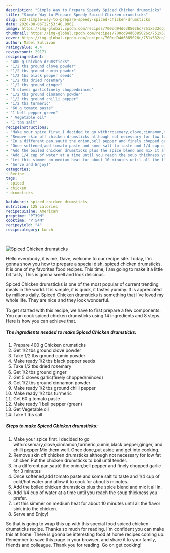 ```yaml
---
description: "Simple Way to Prepare Speedy Spiced Chicken drumsticks"
title: "Simple Way to Prepare Speedy Spiced Chicken drumsticks"
slug: 823-simple-way-to-prepare-speedy-spiced-chicken-drumsticks
date: 2020-08-06T22:53:48.896Z
image: https://img-global.cpcdn.com/recipes/700cd94d6385026c/751x532cq70/spiced-chicken-drumsticks-recipe-main-photo.jpg
thumbnail: https://img-global.cpcdn.com/recipes/700cd94d6385026c/751x532cq70/spiced-chicken-drumsticks-recipe-main-photo.jpg
cover: https://img-global.cpcdn.com/recipes/700cd94d6385026c/751x532cq70/spiced-chicken-drumsticks-recipe-main-photo.jpg
author: Mabel Sullivan
ratingvalue: 4.4
reviewcount: 29171
recipeingredient:
- "400 g Chicken drumsticks"
- "1/2 tbs ground clove powder"
- "1/2 tbs ground cumin powder"
- "1/2 tbs black pepper seeds"
- "1/2 tbs dried rosemary"
- "1/2 tbs ground ginger"
- "5 cloves garlicfinely choppedminced"
- "1/2 tbs ground cinnamon powder"
- "1/2 tbs ground chilli pepper"
- "1/2 tbs turmeric"
- "60 g tomato paste"
- "1 bell pepper green"
- " Vegetable oil"
- "1 tbs salt"
recipeinstructions:
- "Make your spice first.I decided to go with:rosemary,clove,cinnamon,turmeric,cumin,black pepper,ginger, and chilli pepper.Mix them well. Once done,put aside and get into cooking."
- "Remove skin off chicken drumsticks although not necessary for low fat chicken.Put the chicken drumsticks to boil until tender."
- "In a different pan,sauté the onion,bell pepper and finely chopped garlic for 3 minutes"
- "Once softened,add tomato paste and some salt to taste and 1/4 cup of cold/hot water and allow it to cook for about 5 minutes."
- "Add the boiled chicken drumsticks plus the spice blend and mix it all in."
- "Add 1/4 cup of water at a time until you reach the soup thickness you prefer."
- "Let this simmer on medium heat for about 10 minutes until all the flavor sink into the chicken."
- "Serve and Enjoy!"
categories:
- Recipe
tags:
- spiced
- chicken
- drumsticks

katakunci: spiced chicken drumsticks 
nutrition: 125 calories
recipecuisine: American
preptime: "PT39M"
cooktime: "PT54M"
recipeyield: "4"
recipecategory: Lunch

---
```



![Spiced Chicken drumsticks](https://img-global.cpcdn.com/recipes/700cd94d6385026c/751x532cq70/spiced-chicken-drumsticks-recipe-main-photo.jpg)

Hello everybody, it is me, Dave, welcome to our recipe site. Today, I'm gonna show you how to prepare a special dish, spiced chicken drumsticks. It is one of my favorites food recipes. This time, I am going to make it a little bit tasty. This is gonna smell and look delicious.



Spiced Chicken drumsticks is one of the most popular of current trending meals in the world. It is simple, it is quick, it tastes yummy. It is appreciated by millions daily. Spiced Chicken drumsticks is something that I've loved my whole life. They are nice and they look wonderful.


To get started with this recipe, we have to first prepare a few components. You can cook spiced chicken drumsticks using 14 ingredients and 8 steps. Here is how you can achieve that.

<!--inarticleads1-->

##### The ingredients needed to make Spiced Chicken drumsticks:

1. Prepare 400 g Chicken drumsticks
1. Get 1/2 tbs ground clove powder
1. Take 1/2 tbs ground cumin powder
1. Make ready 1/2 tbs black pepper seeds
1. Take 1/2 tbs dried rosemary
1. Get 1/2 tbs ground ginger
1. Get 5 cloves garlic(finely chopped/minced)
1. Get 1/2 tbs ground cinnamon powder
1. Make ready 1/2 tbs ground chilli pepper
1. Make ready 1/2 tbs turmeric
1. Get 60 g tomato paste
1. Make ready 1 bell pepper (green)
1. Get  Vegetable oil
1. Take 1 tbs salt




<!--inarticleads2-->

##### Steps to make Spiced Chicken drumsticks:

1. Make your spice first.I decided to go with:rosemary,clove,cinnamon,turmeric,cumin,black pepper,ginger, and chilli pepper.Mix them well. Once done,put aside and get into cooking.
1. Remove skin off chicken drumsticks although not necessary for low fat chicken.Put the chicken drumsticks to boil until tender.
1. In a different pan,sauté the onion,bell pepper and finely chopped garlic for 3 minutes
1. Once softened,add tomato paste and some salt to taste and 1/4 cup of cold/hot water and allow it to cook for about 5 minutes.
1. Add the boiled chicken drumsticks plus the spice blend and mix it all in.
1. Add 1/4 cup of water at a time until you reach the soup thickness you prefer.
1. Let this simmer on medium heat for about 10 minutes until all the flavor sink into the chicken.
1. Serve and Enjoy!




So that is going to wrap this up with this special food spiced chicken drumsticks recipe. Thanks so much for reading. I'm confident you can make this at home. There is gonna be interesting food at home recipes coming up. Remember to save this page in your browser, and share it to your family, friends and colleague. Thank you for reading. Go on get cooking!
